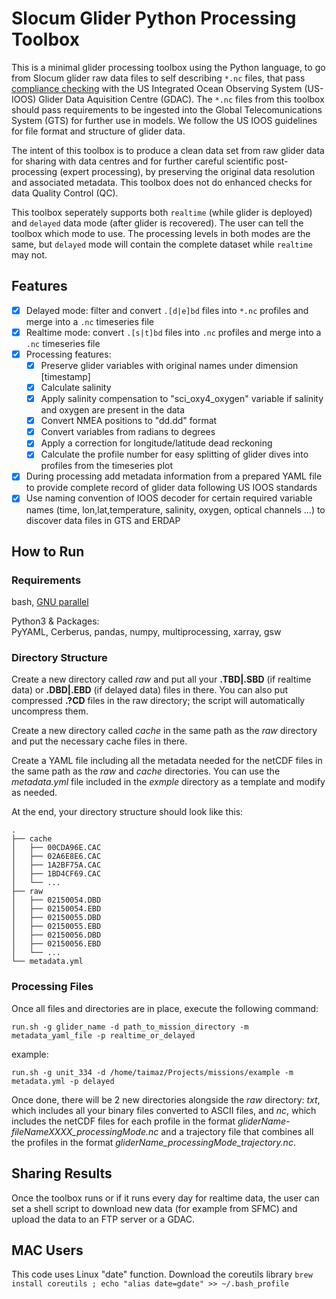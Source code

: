 # Slocum Glider Python Processing Toolbox

This is a minimal glider processing toolbox using the Python language, to go from Slocum glider raw data files to self describing `*.nc` files, that pass [compliance checking](https://compliance.ioos.us/index.html "compliance checking") with the US Integrated Ocean Observing System (US-IOOS) Glider Data Aquisition Centre (GDAC). The `*.nc` files from this toolbox should pass requirements to be ingested into the Global Telecomunications System (GTS) for further use in models. We follow the US IOOS guidelines for file format and structure of glider data.

The intent of this toolbox is to produce a clean data set from raw glider data for sharing with data centres and for further careful scientific post-processing (expert processing), by preserving the original data resolution and associated metadata. This toolbox does not do enhanced checks for data Quality Control (QC).

This toolbox seperately supports both `realtime` (while glider is deployed) and `delayed` data mode (after glider is recovered). The user can tell the toolbox which mode to use. The processing levels in both modes are the same, but `delayed` mode will contain the complete dataset while `realtime` may not.

<!-- ## ISSUES
- some metadata fields not properly updated or calculated in profile/trajectory file
- some compliance issues remain when checking the compliance report
- in some parts the code is clunky. Some parts can be streamlined and made general to make it easier to solve issues in the future. -->

## Features

- [x] Delayed mode: filter and convert `.[d|e]bd` files into `*.nc` profiles and merge into a `.nc` timeseries file
- [x] Realtime mode: convert `.[s|t]bd` files into `.nc` profiles and merge into a `.nc` timeseries file
- [x] Processing features:
	- [x] Preserve glider variables with original names under dimension [timestamp]
	- [x] Calculate salinity
	- [x] Apply salinity compensation to "sci_oxy4_oxygen" variable if salinity and oxygen are present in the data
	- [x] Convert NMEA positions to "dd.dd" format
	- [x] Convert variables from radians to degrees
	- [x] Apply a correction for longitude/latitude dead reckoning
	- [x] Calculate the profile number for easy splitting of glider dives into profiles from the timeseries plot
- [x] During processing add metadata information from a prepared YAML file to provide complete record of glider data following US IOOS standards
- [x] Use naming convention of IOOS decoder for certain required variable names (time, lon,lat,temperature, salinity, oxygen, optical channels ...) to discover data files in GTS and ERDAP
 
## How to Run
### Requirements
bash, [GNU parallel](https://www.gnu.org/software/parallel/)

Python3 & Packages:\
PyYAML, Cerberus, pandas, numpy, multiprocessing, xarray, gsw

### Directory Structure

Create a new directory called _raw_ and put all your **.TBD|.SBD** (if realtime data) or **.DBD|.EBD** (if delayed data) files in there.  You can also put compressed **.?CD** files in the raw directory; the script will automatically uncompress them.

Create a new directory called _cache_ in the same path as the _raw_ directory and put the necessary cache files in there.

Create a YAML file including all the metadata needed for the netCDF files in the same path as the _raw_ and _cache_ directories.  You can use the _metadata.yml_ file included in the _exmple_ directory as a template and modify as needed.

At the end, your directory structure should look like this:

```
.                   
├── cache
│   ├── 00CDA96E.CAC
│   ├── 02A6E8E6.CAC
│   ├── 1A2BF75A.CAC
│   ├── 1BD4CF69.CAC
│   └── ...
├── raw
│   ├── 02150054.DBD
│   ├── 02150054.EBD
│   ├── 02150055.DBD
│   ├── 02150055.EBD
│   ├── 02150056.DBD
│   ├── 02150056.EBD
│   └── ...
└── metadata.yml
```

### Processing Files
Once all files and directories are in place, execute the following command:

`run.sh -g glider_name -d path_to_mission_directory -m metadata_yaml_file -p realtime_or_delayed`

example:

`run.sh -g unit_334 -d /home/taimaz/Projects/missions/example -m metadata.yml -p delayed`

Once done, there will be 2 new directories alongside the _raw_ directory: _txt_, which includes all your binary files converted to ASCII files, and _nc_, which includes the netCDF files for each profile in the format _gliderName-fileNameXXXX_processingMode.nc_ and a trajectory file that combines all the profiles in the format _gliderName_processingMode_trajectory.nc_.

<!-- Modify and copy the attached data example `*deployment_info*.yml` and `process_deployment*.sh` scripts for either realtime or delayed mode processing.
Be sure to update the metadata form in the `*.yml` file so that the toolbox uses the right information for metadata association.

Upload glider data to the glider_data directory, using the example format or change the paths to point to the glider data location. -->

<!-- ## What the resulting data looks like

Once the toolbox has run the results are found in `*.nc` directory with individual profile files of the format `glider_name+file_nameXXXX+processing_mode.nc` and a trajectory file that combines all the profiles. The data can easily be plotted as shown in the [python notebook](./doc_example/check_batray_20230317_data.ipynb) document in the [doc_example](./doc_example/) for the batray glider deployment in 2023.

An example of the raw temperature data is shown here. Shown are individual profile index delineating the glider dive profiles and time scale at the top axis. The glider went out towards the shelf edge and flew back completing two sections across the Scotian Shelf.

![Glider Temperature CTD data with profile index and dates overlaid. Note that the dates are for 2023](./doc_example/delayed_temperature.png)

The next plot shows the glider track and GPS surfacing positions. We have implemented a Slocum glider dead-reckoning correction based on post drift analysis. This improves the positional representation underwater beyond just linear interpolation of the GPS positions.

![Glider Track with GPS points and corrected underwater positions](./doc_example/delayed_track.png) -->


## Sharing Results

Once the toolbox runs or if it runs every day for realtime data, the user can set a shell script to download new data (for example from SFMC) and upload the data to an FTP server or a GDAC.


## MAC Users

This code uses Linux "date" function. Download the coreutils library  `brew install coreutils ; echo "alias date=gdate" >> ~/.bash_profile`

					

					

